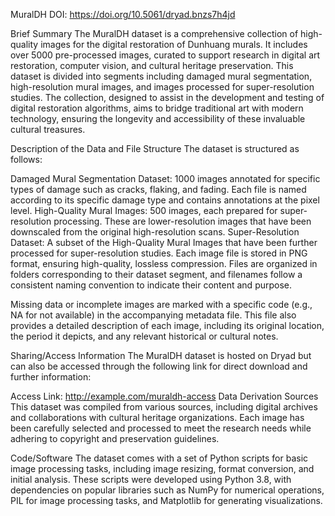 MuralDH
DOI: https://doi.org/10.5061/dryad.bnzs7h4jd

Brief Summary
The MuralDH dataset is a comprehensive collection of high-quality images for the digital restoration of Dunhuang murals. It includes over 5000 pre-processed images, curated to support research in digital art restoration, computer vision, and cultural heritage preservation. This dataset is divided into segments including damaged mural segmentation, high-resolution mural images, and images processed for super-resolution studies. The collection, designed to assist in the development and testing of digital restoration algorithms, aims to bridge traditional art with modern technology, ensuring the longevity and accessibility of these invaluable cultural treasures.

Description of the Data and File Structure
The dataset is structured as follows:

Damaged Mural Segmentation Dataset: 1000 images annotated for specific types of damage such as cracks, flaking, and fading. Each file is named according to its specific damage type and contains annotations at the pixel level.
High-Quality Mural Images: 500 images, each prepared for super-resolution processing. These are lower-resolution images that have been downscaled from the original high-resolution scans.
Super-Resolution Dataset: A subset of the High-Quality Mural Images that have been further processed for super-resolution studies.
Each image file is stored in PNG format, ensuring high-quality, lossless compression. Files are organized in folders corresponding to their dataset segment, and filenames follow a consistent naming convention to indicate their content and purpose.

Missing data or incomplete images are marked with a specific code (e.g., NA for not available) in the accompanying metadata file. This file also provides a detailed description of each image, including its original location, the period it depicts, and any relevant historical or cultural notes.

Sharing/Access Information
The MuralDH dataset is hosted on Dryad but can also be accessed through the following link for direct download and further information:

Access Link: http://example.com/muraldh-access
Data Derivation Sources
This dataset was compiled from various sources, including digital archives and collaborations with cultural heritage organizations. Each image has been carefully selected and processed to meet the research needs while adhering to copyright and preservation guidelines.

Code/Software
The dataset comes with a set of Python scripts for basic image processing tasks, including image resizing, format conversion, and initial analysis. These scripts were developed using Python 3.8, with dependencies on popular libraries such as NumPy for numerical operations, PIL for image processing tasks, and Matplotlib for generating visualizations.
